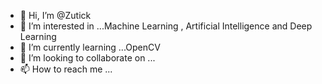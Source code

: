 - 👋 Hi, I’m @Zutick
- 👀 I’m interested in ...Machine Learning , Artificial Intelligence and Deep Learning 
- 🌱 I’m currently learning ...OpenCV
- 💞️ I’m looking to collaborate on ...
- 📫 How to reach me ...

<!---
Zutick/Zutick is a ✨ special ✨ repository because its `README.md` (this file) appears on your GitHub profile.
You can click the Preview link to take a look at your changes.
--->
